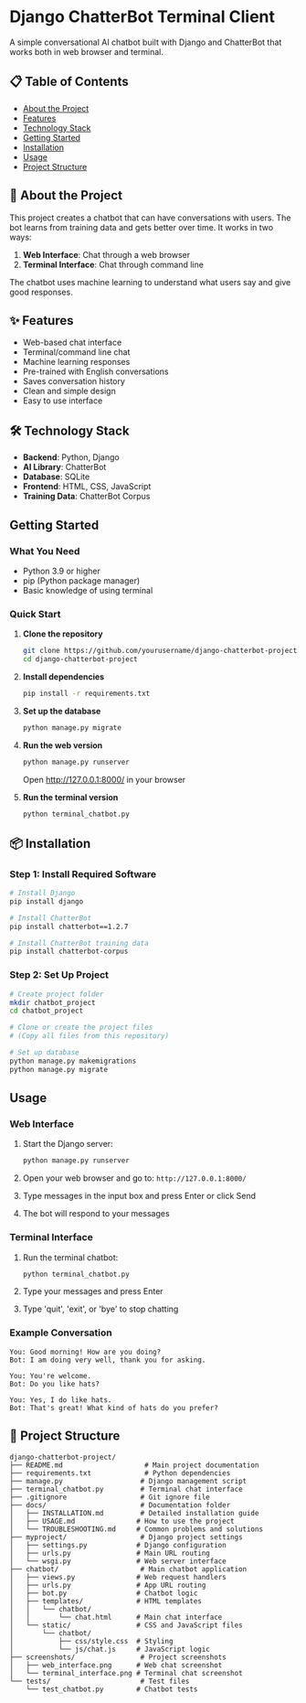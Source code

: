 # Django ChatterBot Terminal Client

A simple conversational AI chatbot built with Django and ChatterBot that works both in web browser and terminal.

## 📋 Table of Contents

- [About the Project](#about-the-project)
- [Features](#features)
- [Technology Stack](#technology-stack)
- [Getting Started](#getting-started)
- [Installation](#installation)
- [Usage](#usage)
- [Project Structure](#project-structure)

## 🤖 About the Project

This project creates a chatbot that can have conversations with users. The bot learns from training data and gets better over time. It works in two ways:
1. **Web Interface**: Chat through a web browser
2. **Terminal Interface**: Chat through command line

The chatbot uses machine learning to understand what users say and give good responses.

## ✨ Features

- Web-based chat interface
- Terminal/command line chat
- Machine learning responses
- Pre-trained with English conversations
- Saves conversation history
- Clean and simple design
- Easy to use interface

## 🛠 Technology Stack

- **Backend**: Python, Django
- **AI Library**: ChatterBot
- **Database**: SQLite
- **Frontend**: HTML, CSS, JavaScript
- **Training Data**: ChatterBot Corpus

## Getting Started

### What You Need

- Python 3.9 or higher
- pip (Python package manager)
- Basic knowledge of using terminal

### Quick Start

1. **Clone the repository**
   ```bash
   git clone https://github.com/yourusername/django-chatterbot-project.git
   cd django-chatterbot-project
   ```

2. **Install dependencies**
   ```bash
   pip install -r requirements.txt
   ```

3. **Set up the database**
   ```bash
   python manage.py migrate
   ```

4. **Run the web version**
   ```bash
   python manage.py runserver
   ```
   Open http://127.0.0.1:8000/ in your browser

5. **Run the terminal version**
   ```bash
   python terminal_chatbot.py
   ```

## 📦 Installation

### Step 1: Install Required Software

```bash
# Install Django
pip install django

# Install ChatterBot
pip install chatterbot==1.2.7

# Install ChatterBot training data
pip install chatterbot-corpus
```

### Step 2: Set Up Project

```bash
# Create project folder
mkdir chatbot_project
cd chatbot_project

# Clone or create the project files
# (Copy all files from this repository)

# Set up database
python manage.py makemigrations
python manage.py migrate
```

## Usage

### Web Interface

1. Start the Django server:
   ```bash
   python manage.py runserver
   ```

2. Open your web browser and go to: `http://127.0.0.1:8000/`

3. Type messages in the input box and press Enter or click Send

4. The bot will respond to your messages

### Terminal Interface

1. Run the terminal chatbot:
   ```bash
   python terminal_chatbot.py
   ```

2. Type your messages and press Enter

3. Type 'quit', 'exit', or 'bye' to stop chatting

### Example Conversation

```
You: Good morning! How are you doing?
Bot: I am doing very well, thank you for asking.

You: You're welcome.
Bot: Do you like hats?

You: Yes, I do like hats.
Bot: That's great! What kind of hats do you prefer?
```

## 📁 Project Structure

```
django-chatterbot-project/
├── README.md                    # Main project documentation
├── requirements.txt             # Python dependencies
├── manage.py                   # Django management script
├── terminal_chatbot.py         # Terminal chat interface
├── .gitignore                  # Git ignore file
├── docs/                       # Documentation folder
│   ├── INSTALLATION.md         # Detailed installation guide
│   ├── USAGE.md               # How to use the project
│   └── TROUBLESHOOTING.md     # Common problems and solutions
├── myproject/                  # Django project settings
│   ├── settings.py            # Django configuration
│   ├── urls.py                # Main URL routing
│   └── wsgi.py                # Web server interface
├── chatbot/                    # Main chatbot application
│   ├── views.py               # Web request handlers
│   ├── urls.py                # App URL routing
│   ├── bot.py                 # Chatbot logic
│   ├── templates/             # HTML templates
│   │   └── chatbot/
│   │       └── chat.html      # Main chat interface
│   └── static/                # CSS and JavaScript files
│       └── chatbot/
│           ├── css/style.css  # Styling
│           └── js/chat.js     # JavaScript logic
├── screenshots/                # Project screenshots
│   ├── web_interface.png      # Web chat screenshot
│   └── terminal_interface.png # Terminal chat screenshot
└── tests/                      # Test files
    └── test_chatbot.py        # Chatbot tests
```
